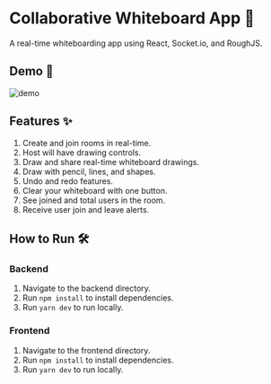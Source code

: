 # Collaborative Whiteboard App 🎨

A real-time whiteboarding app using React, Socket.io, and RoughJS.

## Demo 🚀
![demo](https://github.com/pNitesh01/collaborative-whiteboard-app/assets/29385173/cf9e6565-5c03-4c29-85a7-34b85bbc8497)

## Features ✨
1. Create and join rooms in real-time.
2. Host will have drawing controls.
3. Draw and share real-time whiteboard drawings.
4. Draw with pencil, lines, and shapes.
5. Undo and redo features.
6. Clear your whiteboard with one button.
7. See joined and total users in the room.
8. Receive user join and leave alerts.

## How to Run 🛠️
### Backend
1. Navigate to the backend directory.
2. Run `npm install` to install dependencies.
3. Run `yarn dev` to run locally.

### Frontend
1. Navigate to the frontend directory.
2. Run `npm install` to install dependencies.
3. Run `yarn dev` to run locally.

